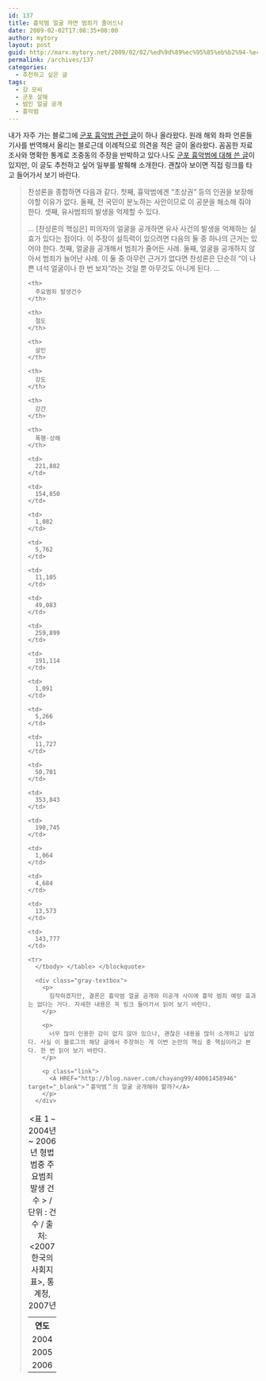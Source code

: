 ```yaml
---
id: 137
title: 흉악범 얼굴 까면 범죄가 줄어드나
date: 2009-02-02T17:08:35+00:00
author: mytory
layout: post
guid: http://marx.mytory.net/2009/02/02/%ed%9d%89%ec%95%85%eb%b2%94-%ec%96%bc%ea%b5%b4-%ea%b9%8c%eb%a9%b4-%eb%b2%94%ec%a3%84%ea%b0%80-%ec%a4%84%ec%96%b4%eb%93%9c%eb%82%98/
permalink: /archives/137
categories:
  - 추천하고 싶은 글
tags:
  - 강 모씨
  - 군포 살해
  - 범인 얼굴 공개
  - 흉악범
---
```

<div class="gray-textbox">
  <p>
    내가 자주 가는 블로그에 <A HREF="http://blog.naver.com/chayang99/40061458946"  target="_blank" title="＂흉악범＂의 얼굴 공개해야 할까?">군포 흉악범 관련 글</A>이 하나 올라왔다. 원래 해외 좌파 언론들 기사를 번역해서 올리는 블로근데 이례적으로 의견을 적은 글이 올라왔다. 꼼꼼한 자료조사와 명확한 통계로 조중동의 주장을 반박하고 있다.나도 <A href="http://spar2003.tistory.com/73" target="_blank" title="범인 얼굴 공개 ─ 흉악 범죄와 자본주의">군포 흉악범에 대해 쓴 글</A>이 있지만, 이 글도 추천하고 싶어 일부를 발췌해 소개한다. 괜찮아 보이면 직접 링크를 타고 들어가서 보기 바란다.
  </p>
</div>

> 찬성론을 종합하면 다음과 같다. 첫째, 흉악범에겐 “초상권” 등의 인권을 보장해야할 이유가 없다. 둘째, 전 국민이 분노하는 사안이므로 이 공분을 해소해 줘야 한다. 셋째, 유사범죄의 발생을 억제할 수 있다.
> 
> … [찬성론의 핵심은] 피의자의 얼굴을 공개하면 유사 사건의 발생을 억제하는 실효가 있다는 점이다. 이 주장이 설득력이 있으려면 다음의 둘 중 하나의 근거는 있어야 한다. 첫째, 얼굴을 공개해서 범죄가 줄어든 사례. 둘째, 얼굴을 공개하지 않아서 범죄가 늘어난 사례. 이 둘 중 아무런 근거가 없다면 찬성론은 단순히 “이 나쁜 녀석 얼굴이나 한 번 보자”라는 것일 뿐 아무것도 아니게 된다. …
> 
> <table>
>   <caption><표 1 &#8211; 2004년 ~ 2006년 형법범중 주요범죄 발생 건수 > / 단위 : 건수 / 출처: &lt;2007 한국의 사회지표&gt;, 통계청, 2007년</caption> 
>   
>   <tr>
>     <th>
>       연도
>     </th>
>     
>     <th>
>       주요범죄 발생건수
>     </th>
>     
>     <th>
>       절도
>     </th>
>     
>     <th>
>       살인
>     </th>
>     
>     <th>
>       강도
>     </th>
>     
>     <th>
>       강간
>     </th>
>     
>     <th>
>       폭행·상해
>     </th>
>   </tr>
>   
>   <tr>
>     <td>
>       2004
>     </td>
>     
>     <td>
>       221,882
>     </td>
>     
>     <td>
>       154,850
>     </td>
>     
>     <td>
>       1,082
>     </td>
>     
>     <td>
>       5,762
>     </td>
>     
>     <td>
>       11,105
>     </td>
>     
>     <td>
>       49,083
>     </td>
>   </tr>
>   
>   <tr>
>     <td>
>       2005
>     </td>
>     
>     <td>
>       259,899
>     </td>
>     
>     <td>
>       191,114
>     </td>
>     
>     <td>
>       1,091
>     </td>
>     
>     <td>
>       5,266
>     </td>
>     
>     <td>
>       11,727
>     </td>
>     
>     <td>
>       50,701
>     </td>
>   </tr>
>   
>   <tr>
>     <td>
>       2006
>     </td>
>     
>     <td>
>       353,843
>     </td>
>     
>     <td>
>       190,745
>     </td>
>     
>     <td>
>       1,064
>     </td>
>     
>     <td>
>       4,684
>     </td>
>     
>     <td>
>       13,573
>     </td>
>     
>     <td>
>       143,777
>     </td>
>     
>     <tr>
>       </tbody> </table> </blockquote> 
>       
>       <div class="gray-textbox">
>         <p>
>           짐작하겠지만, 결론은 흉악범 얼굴 공개와 미공개 사이에 흉악 범죄 예방 효과는 없다는 거다. 자세한 내용은 꼭 링크 들어가서 읽어 보기 바란다.
>         </p>
>         
>         <p>
>           너무 많이 인용한 감이 없지 않아 있으나, 괜찮은 내용을 많이 소개하고 싶었다. 사실 이 블로그의 해당 글에서 주장하는 게 이번 논란의 핵심 중 핵심이라고 본다. 한 번 읽어 보기 바란다.
>         </p>
>         
>         <p class="link">
>           <A HREF="http://blog.naver.com/chayang99/40061458946"  target="_blank">＂흉악범＂의 얼굴 공개해야 할까?</A>
>         </p>
>       </div>